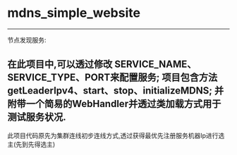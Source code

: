 # mdns_simple_website
-----
节点发现服务:

在此项目中,可以透过修改 SERVICE_NAME、SERVICE_TYPE、PORT来配置服务;
项目包含方法getLeaderIpv4、start、stop、initializeMDNS;
并附带一个简易的WebHandler并透过类加载方式用于测试服务状况.
-----
此项目代码原先为集群连线初步连线方式,透过获得最优先注册服务机器Ip进行选主(先到先得选主)

